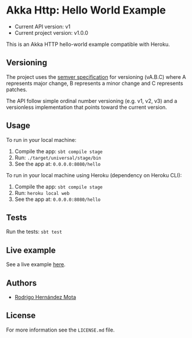 # Akka Http: Hello World Example

* Current API version: v1
* Current project version: v1.0.0

This is an Akka HTTP hello-world example compatible with Heroku.

## Versioning

The project uses the [semver specification](https://semver.org) for versioning (vA.B.C) where A represents
major change, B represents a minor change and C represents patches. 

The API follow simple ordinal number versioning (e.g. v1, v2, v3) and a versionless implementation 
that points toward the current version. 

## Usage

To run in your local machine:
1. Compile the app: `sbt compile stage`
2. Run: `./target/universal/stage/bin`
3. See the app at: `0.0.0.0:8080/hello`

To run in your local machine using Heroku (dependency on Heroku CLI):
1. Compile the app: `sbt compile stage`
2. Run: `heroku local web`
3. See the app at: `0.0.0.0:8080/hello`

## Tests

Run the tests: `sbt test`

## Live example

See a live example [here](https://akka-http-hello-world.herokuapp.com/v1/hello).

## Authors

* [Rodrigo Hernández Mota](https://www.linkedin.com/in/rhdzmota)

## License

For more information see the `LICENSE.md` file. 
